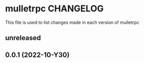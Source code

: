 # mulletrpc CHANGELOG

This file is used to list changes made in each version of mulletrpc 

## unreleased

## 0.0.1 (2022-10-Y30)
